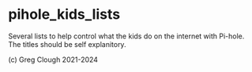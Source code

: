 # pihole_kids_lists

Several lists to help control what the kids do on the internet with Pi-hole.  The titles should be self explanitory.

(c) Greg Clough 2021-2024
